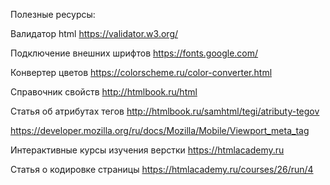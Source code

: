 Полезные ресурсы:

Валидатор html
https://validator.w3.org/

Подключение внешних шрифтов
https://fonts.google.com/

Конвертер цветов
https://colorscheme.ru/color-converter.html

Справочник свойств
http://htmlbook.ru/html

Статья об атрибутах тегов
http://htmlbook.ru/samhtml/tegi/atributy-tegov

https://developer.mozilla.org/ru/docs/Mozilla/Mobile/Viewport_meta_tag


Интерактивные курсы изучения верстки
https://htmlacademy.ru


Статья о кодировке страницы
https://htmlacademy.ru/courses/26/run/4